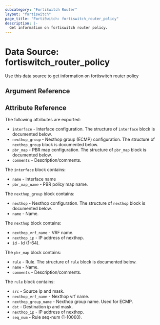 ```yaml
---
subcategory: "FortiSwitch Router"
layout: "fortiswitch"
page_title: "FortiSwitch: fortiswitch_router_policy"
description: |-
  Get information on fortiswitch router policy.
---
```


# Data Source: fortiswitch_router_policy
Use this data source to get information on fortiswitch router policy

## Argument Reference



## Attribute Reference

The following attributes are exported:

* `interface` - Interface configuration. The structure of `interface` block is documented below.
* `nexthop_group` - Nexthop group (ECMP) configuration. The structure of `nexthop_group` block is documented below.
* `pbr_map` - PBR map configuration. The structure of `pbr_map` block is documented below.
* `comments` - Description/comments.

The `interface` block contains:

* `name` - Interface name
* `pbr_map_name` - PBR policy map name.

The `nexthop_group` block contains:

* `nexthop` - Nexthop configuration. The structure of `nexthop` block is documented below.
* `name` - Name.

The `nexthop` block contains:

* `nexthop_vrf_name` - VRF name.
* `nexthop_ip` - IP address of nexthop.
* `id` - Id (1-64).

The `pbr_map` block contains:

* `rule` - Rule. The structure of `rule` block is documented below.
* `name` - Name.
* `comments` - Description/comments.

The `rule` block contains:

* `src` - Source ip and mask.
* `nexthop_vrf_name` - Nexthop vrf name.
* `nexthop_group_name` - Nexthop group name. Used for ECMP.
* `dst` - Destination ip and mask.
* `nexthop_ip` - IP address of nexthop.
* `seq_num` - Rule seq-num (1-10000).

